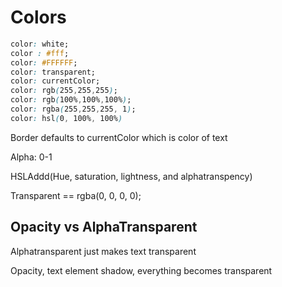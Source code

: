 # Colors

```Css
color: white;
color : #fff;
color: #FFFFFF;
color: transparent;
color: currentColor;
color: rgb(255,255,255); 
color: rgb(100%,100%,100%);
color: rgba(255,255,255, 1);
color: hsl(0, 100%, 100%)
```

Border defaults to currentColor which is color of text

Alpha: 0-1

HSLAddd(Hue, saturation, lightness, and alphatranspency)

Transparent == rgba(0, 0, 0, 0);

## Opacity vs AlphaTransparent

Alphatransparent just makes text transparent

Opacity, text element shadow, everything becomes transparent



